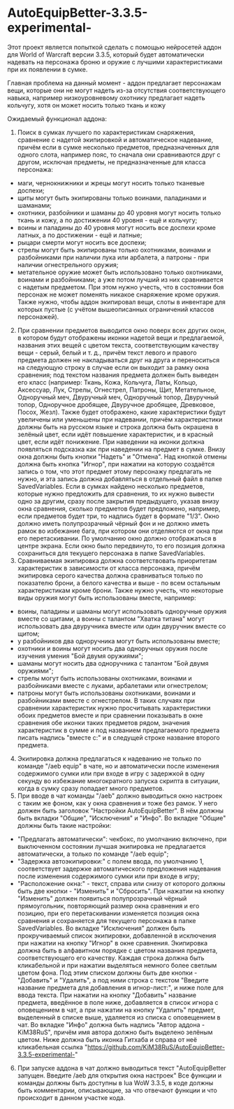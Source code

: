 # AutoEquipBetter-3.3.5-experimental-
Этот проект является попыткой сделать с помощью нейросетей аддон для World of Warcraft версии 3.3.5, который будет автоматически надевать на персонажа броню и оружие с лучшими характеристиками при их появлении в сумке.

Главная проблема на данный момент - аддон предлагает персонажам вещи, которые они не могут надеть из-за отсутствия соответствующего навыка, например низкоуровневому охотнику предлагает надеть кольчугу, хотя он может носить только ткань и кожу

Ожидаемый функционал аддона:
1) Поиск в сумках лучшего по характеристикам снаряжения, сравнение с надетой экипировкой и автоматическое надевание, причём если в сумке несколько предметов, предназначенных для одного слота, например пояс, то сначала они сравниваются друг с другом, исключая предметы, не предназначенные для класса персонажа: 
- маги, чернокнижники и жрецы могут носить только тканевые доспехи;
- щиты могут быть экипированы только воинами, паладинами и шаманами;
- охотники, разбойники и шаманы до 40 уровня могут носить только ткань и кожу, а по достижении 40 уровня - ещё и кольчугу;
- воины и паладины до 40 уровня могут носить все доспехи кроме латных, а по достижении - ещё и латные;
- рыцари смерти могут носить все доспехи;
- стрелы могут быть экипированы только охотниками, воинами и разбойниками при наличии лука или арбалета, а патроны - при наличии огнестрельного оружия;
- метательное оружие может быть использовано только охотниками, воинами и разбойниками;
а уже потом лучший из них сравнивается с надетым предметом. При этом нужно учесть, что в состоянии боя персонаж не может поменять никакое снаряжение кроме оружия. Также нужно, чтобы аддон экипировал вещи, слоты в инвентаре для которых пустые (с учётом вышеописанных ограничений классов персонажей).
2) При сравнении предметов выводится окно поверх всех других окон, в котором будут отображены иконки надетой вещи и предлагаемой, названия этих вещей с цветом текста, соответствующим качеству вещи - серый, белый и т. д., причём текст левого и правого предмета должен не накладываться друг на друга и переноситься на следующую строку в случае если он выходит за рамку окна сравнения; под текстом названия предмета должен быть выведен его класс (например: Ткань, Кожа, Кольчуга, Латы, Кольцо, Аксессуар, Лук, Стрелы, Огнестрел, Патроны, Щит, Метательное, Одноручный меч, Двуручный меч, Одноручный топор, Двуручный топор, Одноручное дробящее, Двуручное дробящее, Древковое, Посох, Жезл). Также будет отображено, какие характеристики будут увеличены или уменьшены при надевании, причём характеристики должны быть на русском языке и строка должна быть окрашена в зелёный цвет, если идёт повышение характеристик, и в красный цвет, если идёт понижение. При наведении на иконки должна появляться подсказка как при наведении на предмет в сумке. Внизу окна должны быть кнопки "Надеть" и "Отмена". Над кнопкой отмены должна быть кнопка "Игнор", при нажатии на которую создаётся запись о том, что этот предмет этому персонажу предлагать не нужно, и эта запись должна добавляться в отдельный файл в папке SavedVariables. Если в сумках найдено несколько предметов, которые нужно предложить для сравнения, то их нужно вывести одно за другим, сразу после закрытия предыдущего, указав внизу окна сравнения, сколько предметов будет предложено, например, если предметов будет три, то надпись будет в формате "1/3". Окно должно иметь полупрозрачный чёрный фон и не должно иметь рамок во избежание бага, при котором они отделяются от окна при его перетаскивании. По умолчанию окно должно отображаться в центре экрана. Если окно было передвинуто, то его позиция должна сохраниться для текущего персонажа в папке SavedVariables.
3) Сравниваемая экипировка должна соответствовать приоритетам характеристик в зависимости от класса персонажа, причём экипировка серого качества должна сравниваться только по показателю брони, а белого качества и выше - по всем остальным характеристикам кроме брони. Также нужно учесть, что некоторые виды оружия могут быть использованы вместе, например:
- воины, паладины и шаманы могут использовать одноручные оружия вместе со щитами, а воины с талантом "Хватка титана" могут использовать два двуручника вместе или один двуручник вместе со щитом;
- у разбойников два одноручника могут быть использованы вместе;
- охотники и воины могут носить два одноручных оружия после изучения умения "Бой двумя оружиями";
- шаманы могут носить два одноручника с талантом "Бой двумя оружиями";
- стрелы могут быть использованы охотниками, воинами и разбойниками вместе с луками, арбалетами или огнестрелом;
- патроны могут быть использованы охотниками, воинами и разбойниками вместе с огнестрелом.
В таких случаях при сравнении характеристик нужно просчитывать характеристики обоих предметов вместе и при сравнении показывать в окне сравнения обе иконки таких предметов рядом, значения характеристик в сумме и под названием предлагаемого предмета писать надпись "вместе с:" и в следущей строке название второго предмета.
4) Экипировка должна предлагаться к надеванию не только по команде "/aeb equip" в чате, но и автоматически после изменения содержимого сумки или при входе в игру с задержкой в одну секунду во избежание многократного запуска скрипта в ситуации, когда в сумку сразу попадает много предметов.
5) При вводе в чат команды "/aeb" должно выводиться окно настроек с таким же фоном, как у окна сравнения и тоже без рамок. У него должен быть заголовок "Настройки AutoEquipBetter". В нём должны быть вкладки "Общие", "Исключения" и "Инфо".
Во вкладке "Общие" должны быть такие настройки:
- "Предлагать автоматически": чекбокс, по умолчанию включено, при выключенном состоянии лучшая экипировка не предлагается автоматически, а только по команде "/aeb equip";
- "Задержка автоэкипировки:" с полем ввода, по умолчанию 1, соответствует задержке автоматического предложения надевания после изменения содержимого сумки или при входе в игру;
- "Расположение окна:" - текст, справа или снизу от которого должны быть две кнопки - "Изменить" и "Сбросить". При нажатии на кнопку "Изменить" должен появиться полупрозрачный чёрный прямоугольник, повторяющий размер окна сравнения и его позицию, при его перетаскивании изменяется позиция окна сравнения и сохраняется для текущего персонажа в папке SavedVariables.
Во вкладке "Исключения" должен быть прокручиваемый список экипировки, добавленной в исключения при нажатии на кнопку "Игнор" в окне сравнения. Экипировка должна быть в алфавитном порядке с цветом названия предмета, соответствующего его качеству. Каждая строка должна быть кликабельной и при нажатии выделяться немного более светлым цветом фона. Под этим списком должны быть две кнопки - "Добавить" и "Удалить", а под ними строка с текстом "Введите название предмета для добавления в игнор-лист:", и ниже поле для ввода текста. При нажатии на кнопку "Добавить" название предмета, введённое в поле ниже, добавляется в список игнора с оповещением в чат, а при нажатии на кнопку "Удалить" предмет, выделенный в списке выше, удаляется из списка с оповещением в чат.
Во вкладке "Инфо" должна быть надпись "Автор аддона - KiM38RuS", причём имя автора должно быть выделено зелёным цветом. Ниже должна быть иконка Гитхаба и справа от неё кликабельная ссылка "https://github.com/KiM38RuS/AutoEquipBetter-3.3.5-experimental-"
6) При запуске аддона в чат должно выводиться текст "AutoEquipBetter запущен. Введите /aeb для открытия окна настроек"
Все функции и команды должны быть доступны в lua WoW 3.3.5, в коде должны быть комментарии, описывающие, за что отвечают функции и что происходит в данном участке кода.
